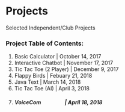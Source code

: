 # Projects

Selected Independent/Club Projects

### Project Table of Contents:
1) Basic Calculator               | October 14, 2017
2) Interactive Chatbot            | November 17, 2017
3) Tic Tac Toe (2 Player)         | December 9, 2017
4) Flappy Birds                   | Febuary 21, 2018
5) Java Text                      | March 14, 2018
6) Tic Tac Toe (AI)		            | April 3, 2018
7) ##### VoiceCom                       | April 18, 2018
